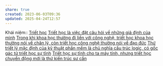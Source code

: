 ```yaml
---
share: true
created: 2023-06-03T09:36
updated: 2025-04-24T12:57
---
```

Khái niệm:: [Triết học](../../%CE%9E%20Kh%C3%A1i%20ni%E1%BB%87m/Tri%E1%BA%BFt%20h%E1%BB%8Dc.md)
[Triết học là việc đặt câu hỏi về những giả định của mình](../Tri%E1%BA%BFt%20h%E1%BB%8Dc%20l%C3%A0%20vi%E1%BB%87c%20%C4%91%E1%BA%B7t%20c%C3%A2u%20h%E1%BB%8Fi%20v%E1%BB%81%20nh%E1%BB%AFng%20gi%E1%BA%A3%20%C4%91%E1%BB%8Bnh%20c%E1%BB%A7a%20m%C3%ACnh.md)
[Trong khi khoa học thường đi liền với công nghệ, triết học khoa học thường nói về chân lý, còn triết học công nghệ thường nói về đạo đức](./Trong%20khi%20khoa%20h%E1%BB%8Dc%20th%C6%B0%E1%BB%9Dng%20%C4%91i%20li%E1%BB%81n%20v%E1%BB%9Bi%20c%C3%B4ng%20ngh%E1%BB%87,%20tri%E1%BA%BFt%20h%E1%BB%8Dc%20khoa%20h%E1%BB%8Dc%20th%C6%B0%E1%BB%9Dng%20n%C3%B3i%20v%E1%BB%81%20ch%C3%A2n%20l%C3%BD,%20c%C3%B2n%20tri%E1%BA%BFt%20h%E1%BB%8Dc%20c%C3%B4ng%20ngh%E1%BB%87%20th%C6%B0%E1%BB%9Dng%20n%C3%B3i%20v%E1%BB%81%20%C4%91%E1%BA%A1o%20%C4%91%E1%BB%A9c.md)
[Thứ triết lý mặc định của kỹ thuật phần mềm là chủ nghĩa cấu trúc logic, có gốc gác từ triết học sự tĩnh](../../C%C3%B4ng%20ngh%E1%BB%87%20th%C3%B4ng%20tin/K%E1%BB%B9%20thu%E1%BA%ADt%20ph%E1%BA%A7n%20m%E1%BB%81m/Ki%E1%BA%BFn%20tr%C3%BAc/Tri%E1%BA%BFt%20h%E1%BB%8Dc/Th%E1%BB%A9%20tri%E1%BA%BFt%20l%C3%BD%20m%E1%BA%B7c%20%C4%91%E1%BB%8Bnh%20c%E1%BB%A7a%20k%E1%BB%B9%20thu%E1%BA%ADt%20ph%E1%BA%A7n%20m%E1%BB%81m%20l%C3%A0%20ch%E1%BB%A7%20ngh%C4%A9a%20c%E1%BA%A5u%20tr%C3%BAc%20logic,%20c%C3%B3%20g%E1%BB%91c%20g%C3%A1c%20t%E1%BB%AB%20tri%E1%BA%BFt%20h%E1%BB%8Dc%20s%E1%BB%B1%20t%C4%A9nh.md)
[Triết học sự tĩnh cho ta máy tính, nhưng triết học chuyển động mới là thứ kiến trúc sư cần](../../C%C3%B4ng%20ngh%E1%BB%87%20th%C3%B4ng%20tin/K%E1%BB%B9%20thu%E1%BA%ADt%20ph%E1%BA%A7n%20m%E1%BB%81m/Ki%E1%BA%BFn%20tr%C3%BAc/Tri%E1%BA%BFt%20h%E1%BB%8Dc/Tri%E1%BA%BFt%20h%E1%BB%8Dc%20s%E1%BB%B1%20t%C4%A9nh%20cho%20ta%20m%C3%A1y%20t%C3%ADnh,%20nh%C6%B0ng%20tri%E1%BA%BFt%20h%E1%BB%8Dc%20chuy%E1%BB%83n%20%C4%91%E1%BB%99ng%20m%E1%BB%9Bi%20l%C3%A0%20th%E1%BB%A9%20ki%E1%BA%BFn%20tr%C3%BAc%20s%C6%B0%20c%E1%BA%A7n.md)
